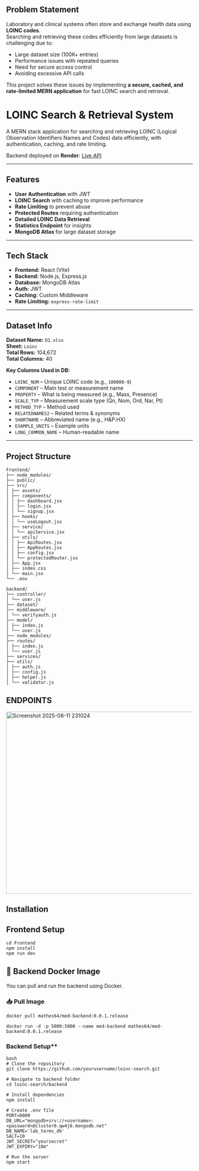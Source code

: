 ##  Problem Statement
Laboratory and clinical systems often store and exchange health data using **LOINC codes**.  
Searching and retrieving these codes efficiently from large datasets is challenging due to:
- Large dataset size (100K+ entries)
- Performance issues with repeated queries
- Need for secure access control
- Avoiding excessive API calls

This project solves these issues by implementing **a secure, cached, and rate-limited MERN application** for fast LOINC search and retrieval.



#  LOINC Search & Retrieval System

A MERN stack application for searching and retrieving LOINC (Logical Observation Identifiers Names and Codes) data efficiently, with authentication, caching, and rate limiting.

Backend deployed on **Render**: [Live API](https://lab-term-search-retrieval-backend-system.onrender.com)

---

##  Features
- **User Authentication** with JWT
- **LOINC Search** with caching to improve performance
- **Rate Limiting** to prevent abuse
- **Protected Routes** requiring authentication
- **Detailed LOINC Data Retrieval**
- **Statistics Endpoint** for insights
- **MongoDB Atlas** for large dataset storage

---

##  Tech Stack
- **Frontend:** React (Vite)
- **Backend:** Node.js, Express.js
- **Database:** MongoDB Atlas
- **Auth:** JWT
- **Caching:** Custom Middleware
- **Rate Limiting:** `express-rate-limit`

---

## Dataset Info
**Dataset Name:** `D1.xlsx`  
**Sheet:** `Loinc`  
**Total Rows:** 104,672  
**Total Columns:** 40  

**Key Columns Used in DB:**
- `LOINC_NUM` – Unique LOINC code (e.g., `100000-9`)
- `COMPONENT` – Main test or measurement name
- `PROPERTY` – What is being measured (e.g., Mass, Presence)
- `SCALE_TYP` – Measurement scale type (Qn, Nom, Ord, Nar, Pt)
- `METHOD_TYP` – Method used
- `RELATEDNAMES2` – Related terms & synonyms
- `SHORTNAME` – Abbreviated name (e.g., H&P.HX)
- `EXAMPLE_UNITS` – Example units
- `LONG_COMMON_NAME` – Human-readable name

---
## Project Structure
```
Frontend/
├── node_modules/
├── public/
├── src/
│ ├── assets/
│ ├── components/
│ │ ├── dashboard.jsx
│ │ ├── login.jsx
│ │ └── signup.jsx
│ ├── hooks/
│ │ └── useLogout.jsx
│ ├── service/
│ │ └── apiService.jsx
│ ├── utils/
│ │ ├── ApiRoutes.jsx
│ │ ├── AppRoutes.jsx
│ │ ├── config.jsx
│ │ └── protectedRouter.jsx
│ ├── App.jsx
│ ├── index.css
│ └── main.jsx
└── .env

backend/
├── controller/
│ └── user.js
├── dataset/
├── middleware/
│ └── verifyauth.js
├── model/
│ ├── index.js
│ └── user.js
├── node_modules/
├── routes/
│ ├── index.js
│ └── user.js
├── services/
├── utils/
│ ├── auth.js
│ ├── config.js
│ ├── helper.js
│ └── validator.js
```
## ENDPOINTS
<img width="866" height="492" alt="Screenshot 2025-08-11 231024" src="https://github.com/user-attachments/assets/db347861-c9f8-4b44-bbd7-d0b2368a9ab2" />

##  Installation
##  Frontend Setup
```
cd Frontend
npm install
npm run dev
```

## 🐳 Backend Docker Image

You can pull and run the backend using Docker.

### 📥 Pull Image
```
docker pull mathes64/med-backend:0.0.1.release

docker run -d -p 5000:5000 --name med-backend mathes64/med-backend:0.0.1.release

```
###  Backend Setup**
```
bash
# Clone the repository
git clone https://github.com/yourusername/loinc-search.git

# Navigate to backend folder
cd loinc-search/backend

# Install dependencies
npm install

# Create .env file
PORT=8000
DB_URL="mongodb+srv://<username>:<password>@cluster0.qw4j6.mongodb.net"
DB_NAME='lab_terms_db'
SALT=10
JWT_SECRET="yoursecret"
JWT_EXPIRY="10m"

# Run the server
npm start

```
